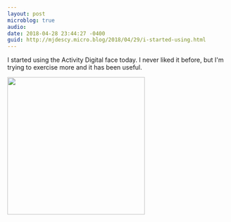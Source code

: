 ```yaml
---
layout: post
microblog: true
audio: 
date: 2018-04-28 23:44:27 -0400
guid: http://mjdescy.micro.blog/2018/04/29/i-started-using.html
---
```

I started using the Activity Digital face today. I never liked it before, but I'm trying to exercise more and it has been useful.

<img src="http://mjdescy.micro.blog/uploads/2018/99a8238f7f.jpg" width="312" height="313" />
